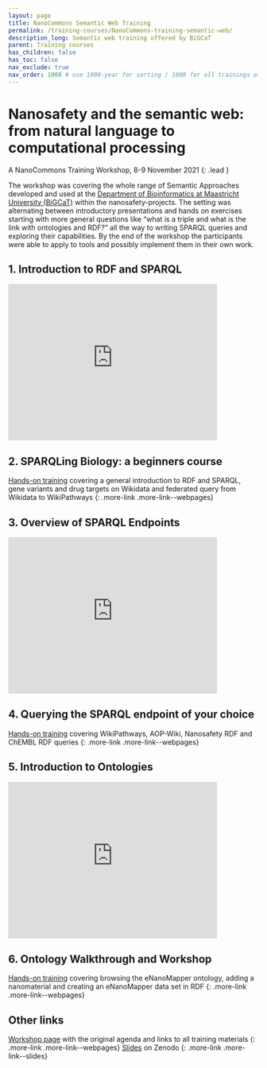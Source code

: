 ```yaml
---
layout: page
title: NanoCommons Semantic Web Training
permalink: /training-courses/NanoCommons-training-semantic-web/
description_long: Semantic web training offered by BiGCaT
parent: Training courses
has_children: false
has_toc: false
nav_exclude: true
nav_order: 1000 # use 1000-year for sorting / 1000 for all trainings offered by a project
---
```


# Nanosafety and the semantic web: from natural language to computational processing
<script type="application/ld+json">
{
  "@context": "http://schema.org",
  "@type": "Course",
  "http://purl.org/dc/terms/conformsTo": {
    "@id": "https://bioschemas.org/profiles/Course/0.9-DRAFT-2020_12_08",
    "@type": "CreativeWork"
  },
  "inLanguage": "en-gb",
  "name": "Nanosafety and the semantic web: from natural language to computational processing",
  "url": "https://nanocommons.github.io/user-handbook/NanoCommons-training-semantic-web/",
  "publisher": {
    "@type": "Organization",
    "name": "GitHub"
  },
  "copyrightYear": "2021",
  "description": "The workshop was covering the whole range of Semantic Approaches developed and used at the Department of Bioinformatics at Maastricht University (BiGCaT). The setting was alternating between introductory presentations and hands on exercises starting with more general questions like “what is a triple and what is the link with ontologies and RDF?” all the way to writing SPARQL queries and exploring their capabilities. By the end of the workshop the participants were able to apply to tools and possibly implement them in their own work.",
  "keywords": "nanotechnology, semantic web, SPARQL, RDF, ontology, eNanoMapper"
}
</script>
A NanoCommons Training Workshop, 8-9 November 2021
{: .lead }

The workshop was covering the whole range of Semantic Approaches developed and used at the [Department of Bioinformatics at Maastricht University (BiGCaT)](https://www.maastrichtuniversity.nl/research/bioinformatics) within the nanosafety-projects. The setting was alternating between introductory presentations and hands on exercises starting with more general questions like “what is a triple and what is the link with ontologies and RDF?” all the way to writing SPARQL queries and exploring their capabilities. By the end of the workshop the participants were able to apply to tools and possibly implement them in their own work.

## 1. Introduction to RDF and SPARQL
<iframe width="420" height="315" src="https://www.youtube.com/embed/a91OKWHKzXs" frameborder="0" allowfullscreen="allowfullscreen">&nbsp;</iframe>

## 2. SPARQLing Biology: a beginners course
[Hands-on training](https://bigcat-um.github.io/SPARQLTutorialBioSB2019/) covering a general introduction to RDF and SPARQL, gene variants and drug targets on Wikidata and federated query from Wikidata to WikiPathways 
{: .more-link .more-link--webpages} 

## 3. Overview of SPARQL Endpoints
<iframe width="420" height="315" src="https://www.youtube.com/embed/r5Uloztzy7I" frameborder="0" allowfullscreen="allowfullscreen">&nbsp;</iframe>

## 4. Querying the SPARQL endpoint of your choice
[Hands-on training](https://nanocommons.github.io/workshops/2021-12-08/SPARQLendpoint/) covering WikiPathways, AOP-Wiki, Nanosafety RDF and ChEMBL RDF queries 
{: .more-link .more-link--webpages} 

## 5. Introduction to Ontologies
<iframe width="420" height="315" src="https://www.youtube.com/embed/GjZZ0FWz41o" frameborder="0" allowfullscreen="allowfullscreen">&nbsp;</iframe>

## 6. Ontology Walkthrough and Workshop
[Hands-on training](https://nanocommons.github.io/workshops/2021-12-08/Ontology/) covering browsing the eNanoMapper ontology, adding a nanomaterial and creating an eNanoMapper data set in RDF 
{: .more-link .more-link--webpages} 

## Other links
[Workshop page](https://nanocommons.github.io/workshops/2021-12-08/) with the original agenda and links to all training materials 
{: .more-link .more-link--webpages} 
[Slides](https://zenodo.org/record/5840053#.Yd6kr98xlhE) on Zenodo 
{: .more-link .more-link--slides} 


